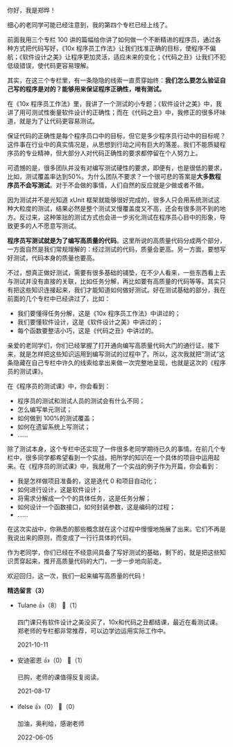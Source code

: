 你好，我是郑晔！

细心的老同学可能已经注意到，我的第四个专栏已经上线了。

前面我用三个专栏 100 讲的篇幅给你讲了如何做一个不断精进的程序员，通过各种方式把代码写好，《10x 程序员工作法》让我们找准正确的目标，使程序不偏航；《软件设计之美》让程序更加灵活，适应未来的变化；《代码之丑》让我们不犯低级错误，使代码更容易理解。

其实，在这三个专栏里，有一条隐隐的线索一直贯穿始终：**我们怎么要怎么验证自己写的程序是对的？能够用来保证程序正确性，唯有测试。**

在《10x 程序员工作法》里，我讲了一个测试的小专题；《软件设计之美》中，我讲了用可测试性衡量软件设计的正确性；而在《代码之丑》中，我修正的很多坏味道，就是为了让代码更容易测试。

保证代码的正确性是每个程序员口中的目标，但它是多少程序员行动中的目标呢？这件事在行业中的真实情况是，从思想到行动之间有巨大的落差。我们不能质疑程序员的专业精神，但大部分人对代码正确性的要求都停留在个人努力上。

可遗憾的是，很多团队并没有对编写测试硬性的要求，即便有，也是很低的要求，比如，测试覆盖率达到50%。为什么团队不要求？一个很可悲的答案是**大多数程序员不会写测试**。对于不会做的事情，人们自然的反应就是少做或者不做。

因为测试并不是光知道 xUnit 框架就能够很好完成的，很多人只会用系统测试这种大粒度的测试，结果必然是整个测试又慢覆盖度又不高，还会有很多测不到的地方。反过来，这种笨拙的测试方式也会进一步劣化测试在程序员心目中的形象，导致更多的人不愿意写测试。

**程序员写测试就是为了编写高质量的代码**。这里所说的高质量代码分成两个部分，一方面自然是我们常规理解的：经过测试的代码，质量会更高。另一方面，要想写好测试，代码本身的质量也要高。

不过，想真正做好测试，需要有很多基础的铺垫，在不少人看来，一些东西看上去与测试并没有直接的关联，比如任务分解，再比如要有高质量的代码等等。其实只有把这些知识连接起来，我们才能知道如何做好测试。好在测试基础的部分，我在前面的几个专栏中已经讲过了，比如：

- 我们要懂得任务分解，这是《10x 程序员工作法》中讲过的；
- 我们要懂软件设计，这是《软件设计之美》中讲过的；
- 每个函数要整洁小巧，这是《代码之丑》中讲过的。

亲爱的老同学们，你们已经掌握了打开通向编写高质量代码大门的通行证，接下来，就是怎样把这些知识运用到编写测试的过程中了。所以，这次我就把“测试”这条隐藏在自己专栏中许久的线索给拿出来做一次完整地呈现，也就是这次的《程序员的测试课》。

在《程序员的测试课》中，你会看到：

- 程序员的测试和测试人员的测试会有什么不同；
- 怎么编写单元测试；
- 如何做到 100%的测试覆盖；
- 如何在遗留系统上写测试；
- ……

除了测试本身，这个专栏中还实现了一件很多老同学期待已久的事情。在前几个专栏中，很多同学都希望看到一个实战，把所学的知识在一个具体的项目中运用起来。在《程序员的测试课》中，我就用了一个实战的例子作为开篇，你会看到：

- 我是怎样做项目准备的，这是迭代 0 和项目自动化；
- 如何进行设计，这是软件设计；
- 将需求分解成一个个的具体任务，这是任务分解；
- 如何设计一个函数接口，如何封装参数，这是编码的过程；
- ……

在这次实战中，你熟悉的那些概念就在这个过程中慢慢地施展了出来。它们不再是我说出来的原则，而变成了一行行具体的代码。

作为老同学，你们已经在不经意间具备了写好测试的基础，剩下的，就是把这些知识贯穿起来，推开高质量代码的大门，一步一步地向前走。

欢迎回归，这一次，我们一起来编写高质量的代码！
<div><strong>精选留言（3）</strong></div><ul>
<li><span>Tulane</span> 👍（8） 💬（1）<p>四门课只有软件设计之美没买了，10x和代码之丑都结课，最近在看测试课。
郑老师的专栏都非常推荐，可以边学边运用实际工作中。</p>2021-10-11</li><br/><li><span>安迪密恩</span> 👍（0） 💬（1）<p>已购，老师的课值得反复阅读。</p>2021-08-17</li><br/><li><span>ifelse</span> 👍（0） 💬（0）<p>加油，奥利给，感谢老师</p>2022-06-05</li><br/>
</ul>